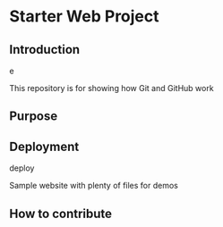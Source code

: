 # Starter Web Project

## Introduction
e

This repository is for showing how Git and GitHub work

## Purpose

## Deployment

deploy


Sample website with plenty of files for demos

## How to contribute
